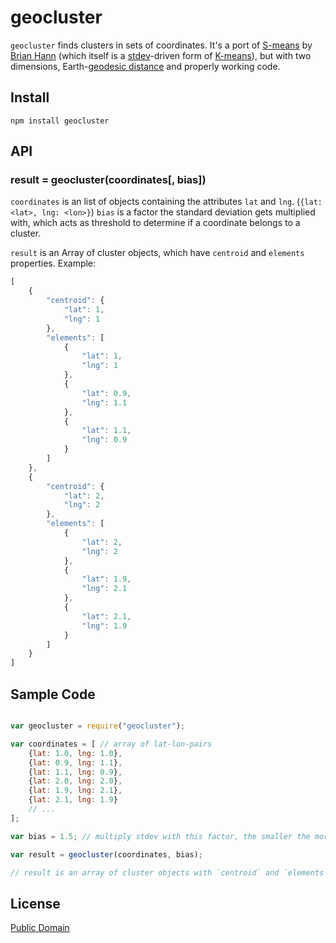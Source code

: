 # geocluster

`geocluster` finds clusters in sets of coordinates. It's a port of [S-means](https://www.npmjs.org/package/smeans) by [Brian Hann](https://www.npmjs.org/~c0bra) (which itself is a [stdev](http://en.wikipedia.org/wiki/Standard_deviation)-driven form of [K-means](http://en.wikipedia.org/wiki/K-means)), but with two dimensions, Earth-[geodesic distance](http://en.wikipedia.org/wiki/Geodesics_on_an_ellipsoid) and properly working code.

## Install

```
npm install geocluster
```

## API

### result = geocluster(coordinates[, bias])

`coordinates` is an list of objects containing the attributes `lat` and `lng`. (`{lat: <lat>, lng: <lon>}`)
`bias` is a factor the standard deviation gets multiplied with, which acts as threshold to determine if a coordinate belongs to a cluster.

`result` is an Array of cluster objects, which have `centroid` and `elements` properties. Example:

``` javascript
[
    {
        "centroid": {
            "lat": 1,
            "lng": 1
        },
        "elements": [
            {
                "lat": 1,
                "lng": 1
            },
            {
                "lat": 0.9,
                "lng": 1.1
            },
            {
                "lat": 1.1,
                "lng": 0.9
            }
        ]
    },
    {
        "centroid": {
            "lat": 2,
            "lng": 2
        },
        "elements": [
            {
                "lat": 2,
                "lng": 2
            },
            {
                "lat": 1.9,
                "lng": 2.1
            },
            {
                "lat": 2.1,
                "lng": 1.9
            }
        ]
    }
]
``` 

## Sample Code

``` javascript

var geocluster = require("geocluster");

var coordinates = [ // array of lat-lon-pairs
	{lat: 1.0, lng: 1.0},
	{lat: 0.9, lng: 1.1},
	{lat: 1.1, lng: 0.9},
	{lat: 2.0, lng: 2.0},
	{lat: 1.9, lng: 2.1},
	{lat: 2.1, lng: 1.9}
	// ...
];

var bias = 1.5; // multiply stdev with this factor, the smaller the more clusters

var result = geocluster(coordinates, bias); 

// result is an array of cluster objects with `centroid` and `elements` properties

```

## License

[Public Domain](http://unlicense.org/UNLICENSE)
